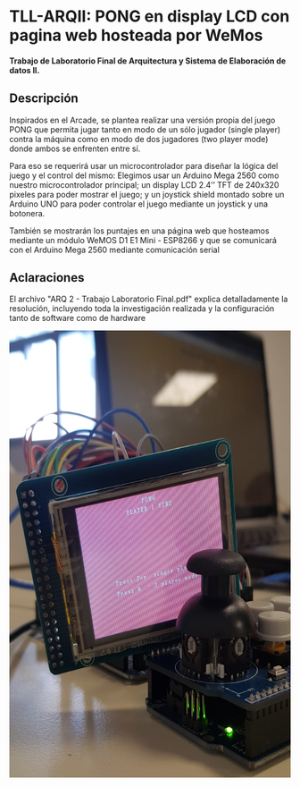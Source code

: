 # TLL-ARQII: PONG en display LCD con pagina web hosteada por WeMos
<h4> Trabajo de Laboratorio Final de Arquitectura y Sistema de Elaboración de datos II. </h4>

## Descripción
<p> Inspirados en el Arcade, se plantea realizar una versión propia del juego PONG que permita jugar tanto en modo de un sólo jugador (single player) contra la máquina como en modo de dos jugadores (two player mode) donde ambos se enfrenten entre sí.
<p> Para eso se requerirá usar un microcontrolador para diseñar la lógica del juego y el control del mismo: Elegimos usar un Arduino Mega 2560 como nuestro microcontrolador principal; un display LCD 2.4’’ TFT de 240x320 pixeles para poder mostrar 
  el juego; y un joystick shield montado sobre un Arduino UNO para poder controlar el juego
  mediante un joystick y una botonera. </p>
<p>También se mostrarán los puntajes en una página web que hosteamos mediante un módulo WeMOS D1 E1 Mini - ESP8266 y que se comunicará con el Arduino Mega 2560 mediante comunicación serial </p>

## Aclaraciones
<p> El archivo "ARQ 2 - Trabajo Laboratorio Final.pdf" explica detalladamente la resolución, incluyendo toda la investigación realizada y la configuración tanto de software como de hardware </p>

<div align="center"> <img height=800 src="p.jpg"> </div>
